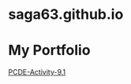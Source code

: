 # saga63.github.io
# My Portfolio
<a href="https://saga63.github.io/PCDE-Activity-9.1/">PCDE-Activity-9.1</a>
